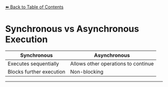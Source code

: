 [⬅️ Back to Table of Contents](README.md)
 
# Synchronous vs Asynchronous Execution

| Synchronous                | Asynchronous                        |
|----------------------------|-------------------------------------|
| Executes sequentially      | Allows other operations to continue |
| Blocks further execution   | Non-blocking                        |

---